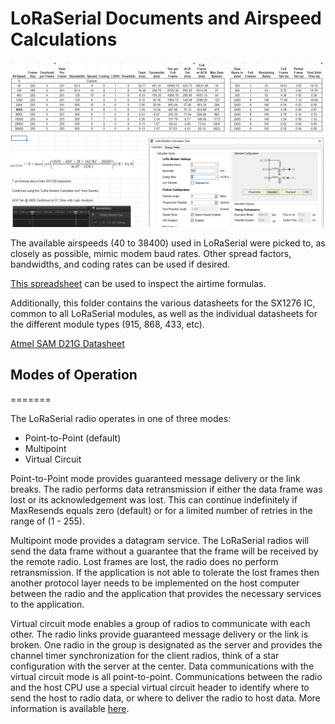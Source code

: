 LoRaSerial Documents and Airspeed Calculations
========================================

[![SparkFun LoRaSerial Airspeed Spreadsheet](LoRaSerial%20Airspeed%20Spreadsheet.jpg)](https://docs.google.com/spreadsheets/d/1qyJa3ldE-KDUHwHNSctBMccPTVRwKbmAsodkdvOc3-8/edit?usp=sharing)

The available airspeeds (40 to 38400) used in LoRaSerial were picked to, as closely as possible, mimic modem baud rates. Other spread factors, bandwidths, and coding rates can be used if desired.

[This spreadsheet](https://docs.google.com/spreadsheets/d/1qyJa3ldE-KDUHwHNSctBMccPTVRwKbmAsodkdvOc3-8/edit?usp=sharing) can be used to inspect the airtime formulas.

Additionally, this folder contains the various datasheets for the SX1276 IC, common to all LoRaSerial modules, as well as the individual datasheets for the different module types (915, 868, 433, etc).

[Atmel SAM D21G Datasheet](https://cdn.sparkfun.com/datasheets/Dev/Arduino/Boards/Atmel-42181-SAM-D21_Datasheet.pdf)

## Modes of Operation
=======

The LoRaSerial radio operates in one of three modes:
* Point-to-Point (default)
* Multipoint
* Virtual Circuit

Point-to-Point mode provides guaranteed message delivery or the link breaks.  The radio performs data retransmission if either the data frame was lost or its acknowledgement was lost.  This can continue indefinitely if MaxResends equals zero (default) or for a limited number of retries in the range of (1 - 255).

Multipoint mode provides a datagram service.  The LoRaSerial radios will send the data frame without a guarantee that the frame will be received by the remote radio. Lost frames are lost, the radio does no perform retransmission.  If the application is not able to tolerate the lost frames then another protocol layer needs to be implemented on the host computer between the radio and the application that provides the necessary services to the application.

Virtual circuit mode enables a group of radios to communicate with each other. The radio links provide guaranteed message delivery or the link is broken. One radio in the group is designated as the server and provides the channel timer synchronization for the client radios, think of a star configuration with the server at the center.  Data communications with the virtual circuit mode is all point-to-point.  Communications between the radio and the host CPU use a special virtual circuit header to identify where to send the host to radio data, or where to deliver the radio to host data.  More information is available [here](https://github.com/sparkfun/SparkFun_LoRaSerial/blob/release_candidate/Docs/Virtual_Circuits.md).
